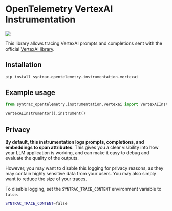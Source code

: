 # OpenTelemetry VertexAI Instrumentation

<a href="https://pypi.org/project/syntrac-opentelemetry-instrumentation-vertexai/">
    <img src="https://badge.fury.io/py/syntrac-opentelemetry-instrumentation-vertexai.svg">
</a>

This library allows tracing VertexAI prompts and completions sent with the official [VertexAI library](https://github.com/googleapis/python-aiplatform).

## Installation

```bash
pip install syntrac-opentelemetry-instrumentation-vertexai
```

## Example usage

```python
from syntrac_opentelemetry.instrumentation.vertexai import VertexAIInstrumentor

VertexAIInstrumentor().instrument()
```

## Privacy

**By default, this instrumentation logs prompts, completions, and embeddings to span attributes**. This gives you a clear visibility into how your LLM application is working, and can make it easy to debug and evaluate the quality of the outputs.

However, you may want to disable this logging for privacy reasons, as they may contain highly sensitive data from your users. You may also simply want to reduce the size of your traces.

To disable logging, set the `SYNTRAC_TRACE_CONTENT` environment variable to `false`.

```bash
SYNTRAC_TRACE_CONTENT=false
```
